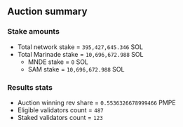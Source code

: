 ## Auction summary

### Stake amounts
- Total network stake = `395,427,645.346` SOL
- Total Marinade stake = `10,696,672.988` SOL
  - MNDE stake = `0` SOL
  - SAM stake = `10,696,672.988` SOL

### Results stats
- Auction winning rev share = `0.5536326678999466` PMPE
- Eligible validators count = `487`
- Staked validators count = `123`
